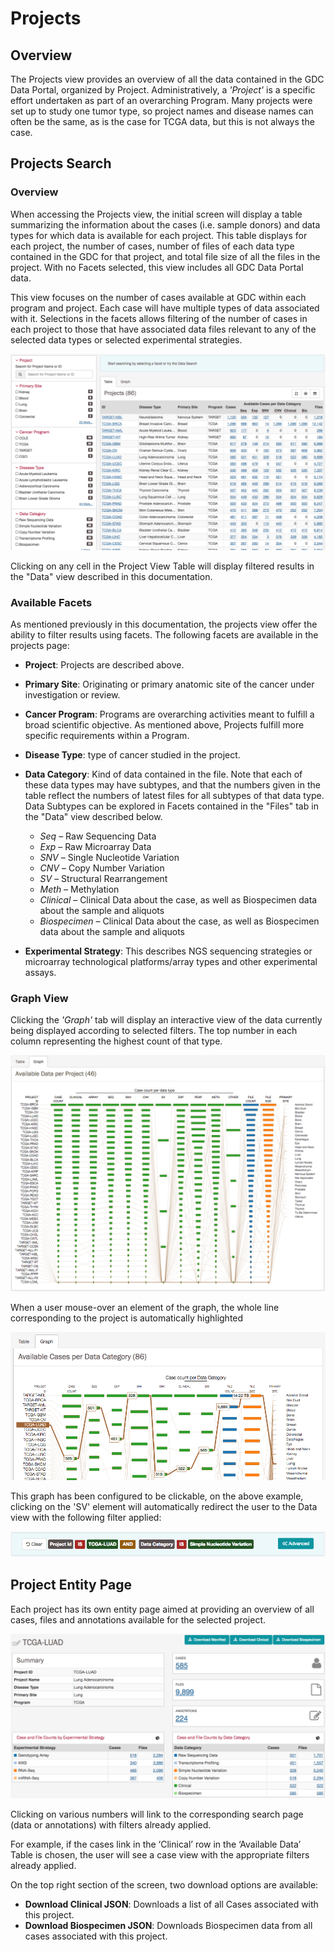 # Projects

## Overview

The Projects view provides an overview of all the data contained in the GDC Data Portal, organized by Project. Administratively, a _'Project'_ is a specific effort undertaken as part of an overarching Program. Many projects were set up to study one tumor type, so project names and disease names can often be the same, as is the case for TCGA data, but this is not always the case.

## Projects Search

### Overview

When accessing the Projects view, the initial screen will display a table summarizing the information about the cases (i.e. sample donors) and data types for which data is available for each project. This table displays for each project, the number of cases, number of files of each data type contained in the GDC for that project, and total file size of all the files in the project. With no Facets selected, this view includes all GDC Data Portal data.

This view focuses on the number of cases available at GDC within each program and project. Each case will have multiple types of data associated with it. Selections in the facets allows filtering of the number of cases in each project to those that have associated data files relevant to any of the selected data types or selected experimental strategies.

[![Projects View, Main Window (Table View)](images/gdc-data-portal-project-page.png)](images/gdc-data-portal-project-page.png "Click to see the full image.")

Clicking on any cell in the Project View Table will display filtered results in the "Data" view described in this documentation.

### Available Facets

As mentioned previously in this documentation, the projects view offer the ability to filter results using facets. The following facets are available in the projects page:

*   __Project__: Projects are described above.
*   __Primary Site__: Originating or primary anatomic site of the cancer under investigation or review.
*   __Cancer Program__: Programs are overarching activities meant to fulfill a broad scientific objective. As mentioned above, Projects fulfill more specific requirements within a Program.
*   __Disease Type__: type of cancer studied in the project.
*   __Data Category__: Kind of data contained in the file. Note that each of these data types may have subtypes, and that the numbers given in the table reflect the numbers of latest files for all subtypes of that data type. Data Subtypes can be explored in Facets contained in the "Files" tab in the "Data" view described below.

    *   _Seq_ – Raw Sequencing Data
    *   _Exp_ – Raw Microarray Data   
    *   _SNV_ – Single Nucleotide Variation
    *   _CNV_ – Copy Number Variation
    *   _SV_ – Structural Rearrangement
    *   _Meth_ – Methylation
    *   _Clinical_ – Clinical Data about the case, as well as Biospecimen data about the sample and aliquots     
    *   _Biospecimen_ – Clinical Data about the case, as well as Biospecimen data about the sample and aliquots
*   __Experimental Strategy__: This describes NGS sequencing strategies or microarray technological platforms/array types and other experimental assays.

### Graph View

Clicking the _'Graph'_ tab will display an interactive view of the data currently being displayed according to selected filters. The top number in each column representing the highest count of that type.

[![Projects View, Main Window (Table View)](images/gdc-projects-graph.png)](images/gdc-projects-graph.png "Click to see the full image.")

When a user mouse-over an element of the graph, the whole line corresponding to the project is automatically highlighted

[![Graph Mouseover](images/gdc-table-graph-mouse-over.png)](images/gdc-table-graph-mouse-over.png "Click to see the full image.")

This graph has been configured to be clickable, on the above example, clicking on the 'SV' element will automatically redirect the user to the Data view with the following filter applied:

[![Applied Filter](images/gdc-data-portal-applied-filter.png)](images/gdc-data-portal-applied-filter.png "Click to see the full image.")

## Project Entity Page

Each project has its own entity page aimed at providing an overview of all cases, files and annotations available for the selected project.

[![Project Entity Page](images/gdc-project-entity-page.png)](images/gdc-project-entity-page.png "Click to see the full image.")

Clicking on various numbers will link to the corresponding search page (data or annotations) with filters already applied.

For example, if the cases link in the ‘Clinical’ row in the ‘Available Data’ Table is chosen, the user will see a case view with the appropriate filters already applied.

On the top right section of the screen, two download options are available:

* __Download Clinical JSON__: Downloads a list of all Cases associated with this project.
* __Download Biospecimen JSON__: Downloads Biospecimen data from all cases associated with this project.
